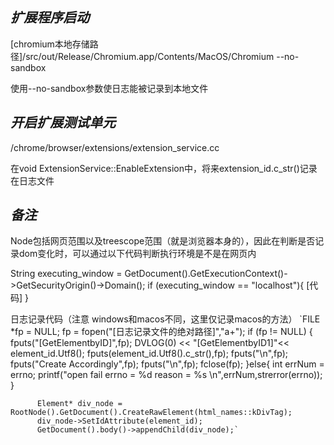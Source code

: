 ___扩展程序启动___
---------------
 [chromium本地存储路径]/src/out/Release/Chromium.app/Contents/MacOS/Chromium --no-sandbox

使用--no-sandbox参数使日志能被记录到本地文件

___开启扩展测试单元___
---------------
/chrome/browser/extensions/extension_service.cc

在void ExtensionService::EnableExtension中，将来extension_id.c_str()记录在日志文件



___备注___
---------------

Node包括网页范围以及treescope范围（就是浏览器本身的），因此在判断是否记录dom变化时，可以通过以下代码判断执行环境是不是在网页内


String executing_window = GetDocument().GetExecutionContext()->GetSecurityOrigin()->Domain();
 if (executing_window == "localhost"){
         [代码]
 }
 
 
 日志记录代码（注意 windows和macos不同，这里仅记录macos的方法）
        `FILE *fp = NULL;
        fp = fopen("[日志记录文件的绝对路径]","a+");
        if (fp != NULL)
        {
          fputs("[GetElementbyID]",fp);
          DVLOG(0) << "[GetElementbyID1]"<< element_id.Utf8();
          fputs(element_id.Utf8().c_str(),fp);
          fputs("\n",fp);
          fputs("Create Accordingly",fp);
          fputs("\n",fp);
          fclose(fp);
          }else{
          int errNum = errno;
          printf("open fail errno = %d reason = %s \n",errNum,strerror(errno));
          }

          Element* div_node =  RootNode().GetDocument().CreateRawElement(html_names::kDivTag);
          div_node->SetIdAttribute(element_id);
          GetDocument().body()->appendChild(div_node);`
        
